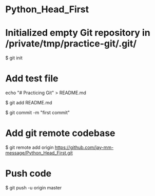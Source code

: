 # Python_Head_First

# Initialized empty Git repository in /private/tmp/practice-git/.git/
$ git init

# Add test file
echo "# Practicing Git" > README.md

$ git add README.md

$ git commit -m "first commit"

# Add git remote codebase
$ git remote add origin https://github.com/jay-mm-message/Python_Head_First.git

# Push code
$ git push -u origin master


